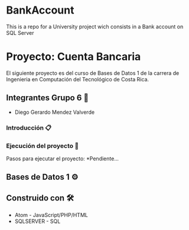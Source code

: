 # BankAccount
This is a repo for a University project wich consists in a Bank account on SQL Server

# Proyecto: Cuenta Bancaria

El siguiente proyecto es del curso de Bases de Datos 1 de la carrera de Ingenieria en Computación del Tecnológico de Costa Rica.

## Integrantes Grupo 6 🚀

* Diego Gerardo Mendez Valverde

### Introducción 📋

### Ejecución del proyecto 🔧

Pasos para ejecutar el proyecto:
*Pendiente...

## Bases de Datos 1 ⚙️


## Construido con 🛠️

* Atom - JavaScript/PHP/HTML
* SQLSERVER - SQL
